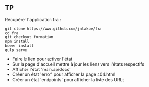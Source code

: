 ## TP

Récupérer l'application fra :

    git clone https://www.github.com/jntakpe/fra
    cd fra
    git checkout formation
    npm install
    bower install
    gulp serve
* Faire le lien pour activer l'état
* Sur la page d'accueil mettre à jour les liens vers l'états respectifs
* Afficher l'état 'main.apidocs'
* Créer un état 'error' pour afficher la page 404.html
* Créer un état 'endpoints' pour afficher la liste des URLs
